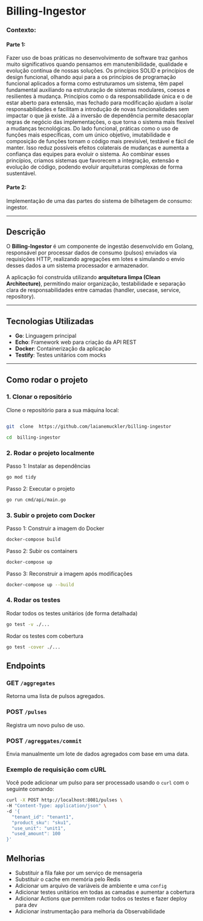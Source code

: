# Billing-Ingestor
### Contexto:
#### Parte 1:
Fazer uso de boas práticas no desenvolvimento de software traz ganhos muito significativos quando pensamos em manutenibilidade, qualidade e evolução contínua de nossas soluções.
Os princípios SOLID e princípios de design funcional, olhando aqui para a os princípios de programação funcional aplicados a forma como estruturamos  um sistema, têm papel fundamental auxiliando na estruturação de sistemas modulares, coesos e resilientes à mudança. Princípios como o da responsabilidade única e o de estar aberto para extensão, mas fechado para modificação ajudam a isolar responsabilidades e facilitam a introdução de novas funcionalidades sem impactar o que já existe. Já a inversão de dependência permite desacoplar regras de negócio das implementações, o que torna o sistema mais flexível a mudanças tecnológicas. Do lado funcional, práticas como o uso de funções mais específicas, com um único objetivo, imutabilidade e composição de funções tornam o código mais previsível, testável e fácil de manter. Isso reduz possíveis efeitos colaterais de  mudanças e aumenta a confiança das equipes para evoluir o sistema.
Ao combinar esses princípios, criamos sistemas que favorecem a integração, extensão e evolução de código, podendo evoluir arquiteturas complexas de forma sustentável.

#### Parte 2:
Implementação de uma das partes do sistema de bilhetagem de consumo: ingestor. 

---

## Descrição

O **Billing-Ingestor** é um componente de ingestão desenvolvido em Golang, responsável por processar dados de consumo (pulsos) enviados via requisições HTTP, realizando agregações em lotes e simulando o envio desses dados a um sistema processador e armazenador.

A aplicação foi construída utilizando **arquitetura limpa (Clean Architecture)**, permitindo maior organização, testabilidade e separação clara de responsabilidades entre camadas (handler, usecase, service, repository).

---

## Tecnologias Utilizadas

- **Go**: Linguagem principal
- **Echo**: Framework web para criação da API REST
- **Docker**: Containerização da aplicação
- **Testify**: Testes unitários com mocks
---

## Como rodar o projeto

### 1. Clonar o repositório

Clone o repositório para a sua máquina local:
```bash

git  clone  https://github.com/laianemuckler/billing-ingestor

cd  billing-ingestor
```
### 2. Rodar o projeto localmente

Passo 1: Instalar as dependências
```bash
go mod tidy
```
Passo 2: Executar o projeto
```bash
go run cmd/api/main.go
```
### 3. Subir o projeto com Docker

Passo 1: Construir a imagem do Docker
```bash
docker-compose build
```
Passo 2: Subir os containers
```bash
docker-compose up
```
Passo 3: Reconstruir a imagem após modificações
```bash
docker-compose up --build
```
### 4. Rodar os testes

Rodar todos os testes unitários (de forma detalhada)
```bash
go test -v ./...
```
Rodar os testes com cobertura
```bash
go test -cover ./...
```

## Endpoints

### **GET** `/aggregates` 
Retorna uma lista de pulsos agregados.

### **POST** `/pulses`
Registra um novo pulso de uso.

### **POST** `/agreggates/commit`
Envia manualmente um lote de dados agregados com base em uma data.

### Exemplo de requisição com cURL

Você pode adicionar um pulso para ser processado usando o `curl` com o seguinte comando:

```bash
curl -X POST http://localhost:8081/pulses \
-H "Content-Type: application/json" \
-d '{
  "tenant_id": "tenant1",
  "product_sku": "sku1",
  "use_unit": "unit1",
  "used_amount": 100
}'
```

## Melhorias
- Substituir a fila fake por um serviço de mensageria
- Substituir o cache em memória pelo Redis 
- Adicionar um arquivo de variáveis de  ambiente e uma `config`
- Adicionar testes unitários em todas as camadas e aumentar a cobertura
- Adicionar Actions que permitem rodar todos os testes e fazer deploy para dev
- Adicionar instrumentação para melhoria da Observabilidade

